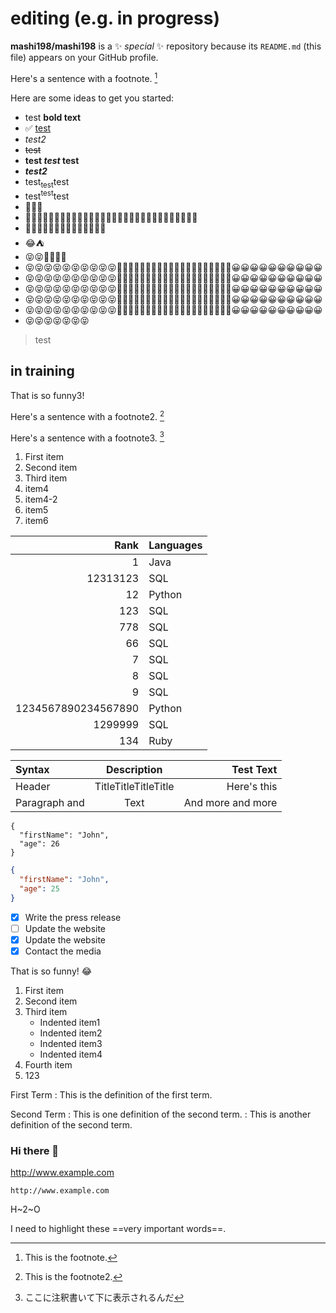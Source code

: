 #  editing (e.g. in progress)

**mashi198/mashi198** is a ✨ _special_ ✨ repository because its `README.md` (this file) appears on your GitHub profile.

Here's a sentence with a footnote. [^1]
[^1]: This is the footnote.


Here are some ideas to get you started:

- test **bold text**
- ✅  [test](https://www.example.com)
- _test2_
- ~~test~~
- **test _test_ test**
- ***test2***
- test<sub>test</sub>test
- test<sup>test</sup>test
- :star_struck::joy::tent:
- :star_struck:😝🤣🤔😝😀🤔😝🤔😝:joy::tent:🤣🤣😉😀🤔:joy::tent:🤔😉😝😝🤔😉😀🤔😀🤣🤔
- :star_struck:😝🤣🤔😉😀🤔😀🤔😝🤣🤔:joy::tent:
- :joy::tent:
- 😝😝🤣🤣🤔🤔
- 😝😝😝😝😝😝😝😝😝😝🤣🤣🤣🤣🤣🤣🤣🤣🤣🤣🤔🤔🤔🤔🤔🤔🤔🤔🤔🤔😀😀😀😀😀😀😀😀😀😀
- 😝😝😝😝😝😝😝😝😝😝🤣🤣🤣🤣🤣🤣🤣🤣🤣🤣🤔🤔🤔🤔🤔🤔🤔🤔🤔🤔😀😀😀😀😀😀😀😀😀😀
- 😝😝😝😝😝😝😝😝😝😝🤣🤣🤣🤣🤣🤣🤣🤣🤣🤣🤔🤔🤔🤔🤔🤔🤔🤔🤔🤔😀😀😀😀😀😀😀😀😀😀
- 😝😝😝😝😝😝😝😝😝😝🤣🤣🤣🤣🤣🤣🤣🤣🤣🤣🤔🤔🤔🤔🤔🤔🤔🤔🤔🤔😀😀😀😀😀😀😀😀😀😀
- 😝😝😝😝😝😝😝😝😝😝🤣🤣🤣🤣🤣🤣🤣🤣🤣🤣🤔🤔🤔🤔🤔🤔🤔🤔🤔🤔😀😀😀😀😀😀😀😀😀😀
- 😝😝😝😝😝😝😝
 
  

> test
##  in training
That is so funny3! 

Here's a sentence with a footnote2. [^2]
[^2]: This is the footnote2.

Here's a sentence with a footnote3. [^3]
[^3]: ここに注釈書いて下に表示されるんだ

1. First item
0. Second item
8. Third item
5. item4
4. item4-2
3. item5
4. item6

| Rank | Languages |
|-----:|-----------|
|1     | Java      |
|12313123|SQL|
|12|Python|
|123|SQL|
|778|SQL|
|66|SQL|
|7|SQL|
|8|SQL|
|9|SQL|
|1234567890234567890|Python|
|1299999|SQL|
|134|Ruby|

|Syntax|Description|Test Text|
|:---|:---:|---:|
|Header|TitleTitleTitleTitle|Here's this|
|Paragraph and|Text|And more and more|

```
{
  "firstName": "John",
  "age": 26
}
```

```json
{
  "firstName": "John",
  "age": 25
}
```

- [x] Write the press release
- [ ] Update the website
- [x] Update the website
- [x] Contact the media

That is so funny! :joy:
1. First item
2. Second item
3. Third item
    - Indented item1
    - Indented item2
    - Indented item3
    - Indented item4
4. Fourth item
5. 123

First Term
: This is the definition of the first term.

Second Term
: This is one definition of the second term.
: This is another definition of the second term.
### Hi there 👋
http://www.example.com

`http://www.example.com`
<!--
At the command prompt, type nano.
At the command prompt, type `nano`.
-->

H~2~O

I need to highlight these ==very important words==.

<!--
**mashi198/mashi198** is a ✨ _special_ ✨ repository because its `README.md` (this file) appears on your GitHub profile.

Here are some ideas to get you started:

- 🔭 I’m currently working on ...
- 🌱 I’m currently learning ...
- 👯 I’m looking to collaborate on ...
- 🤔 I’m looking for help with ...
- 💬 Ask me about ...
- 📫 How to reach me: ...
- 😄 Pronouns: ...
- ⚡ Fun fact: ...
-->
